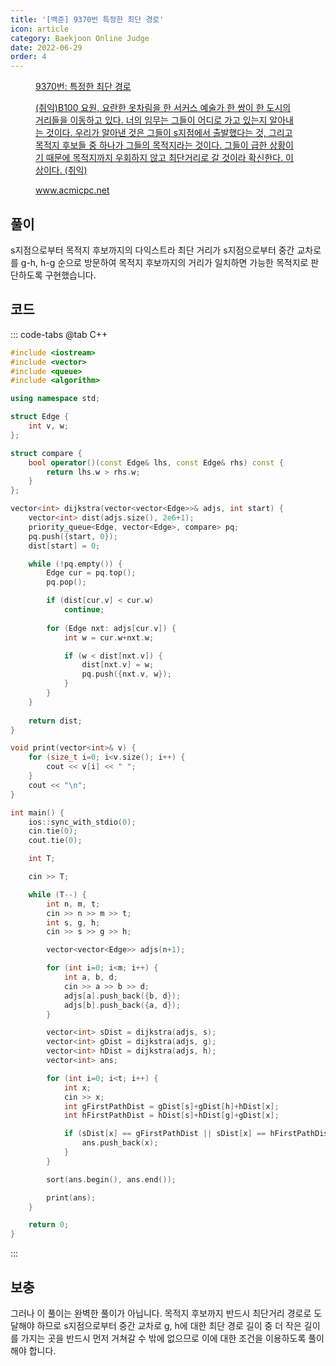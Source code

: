```yaml
---
title: '[백준] 9370번 특정한 최단 경로'
icon: article
category: Baekjoon Online Judge
date: 2022-06-29
order: 4
---
```


<figure class="opengraph"><a href="https://www.acmicpc.net/problem/9370" data-source-url="https://www.acmicpc.net/problem/9370">
<div class="og-image" style="background-image: url('https://drive.google.com/uc?export=view&id=1nCax5mgwtYA82T46I_ntU1afsBBNkrLr');"></div>
<div class="og-text">
<p class="og-title">9370번: 특정한 최단 경로</p>
<p class="og-desc">(취익)B100 요원, 요란한 옷차림을 한 서커스 예술가 한 쌍이 한 도시의 거리들을 이동하고 있다. 너의 임무는 그들이 어디로 가고 있는지 알아내는 것이다. 우리가 알아낸 것은 그들이 s지점에서 출발했다는 것, 그리고 목적지 후보들 중 하나가 그들의 목적지라는 것이다. 그들이 급한 상황이기 때문에 목적지까지 우회하지 않고 최단거리로 갈 것이라 확신한다. 이상이다. (취익)</p>
<p class="og-host">www.acmicpc.net</p></div></a></figure>

## 풀이
s지점으로부터 목적지 후보까지의 다익스트라 최단 거리가 s지점으로부터 중간 교차로를 g-h, h-g 순으로 방문하여 목적지 후보까지의 거리가 일치하면 가능한 목적지로 판단하도록 구현했습니다.

## 코드
::: code-tabs
@tab C++
```cpp
#include <iostream>
#include <vector>
#include <queue>
#include <algorithm>

using namespace std;

struct Edge {
    int v, w;
};

struct compare {
    bool operator()(const Edge& lhs, const Edge& rhs) const {
        return lhs.w > rhs.w;
    }
};

vector<int> dijkstra(vector<vector<Edge>>& adjs, int start) {
    vector<int> dist(adjs.size(), 2e6+1);
    priority_queue<Edge, vector<Edge>, compare> pq;
    pq.push({start, 0});
    dist[start] = 0;

    while (!pq.empty()) {
        Edge cur = pq.top();
        pq.pop();

        if (dist[cur.v] < cur.w)
            continue;
        
        for (Edge nxt: adjs[cur.v]) {
            int w = cur.w+nxt.w;

            if (w < dist[nxt.v]) {
                dist[nxt.v] = w;
                pq.push({nxt.v, w});
            }
        }
    }
    
    return dist;
}

void print(vector<int>& v) {
    for (size_t i=0; i<v.size(); i++) {
        cout << v[i] << " ";
    }
    cout << "\n";
}

int main() {
    ios::sync_with_stdio(0);
    cin.tie(0);
    cout.tie(0);

    int T;

    cin >> T;

    while (T--) {
        int n, m, t;
        cin >> n >> m >> t;
        int s, g, h;
        cin >> s >> g >> h;

        vector<vector<Edge>> adjs(n+1);

        for (int i=0; i<m; i++) {
            int a, b, d;
            cin >> a >> b >> d;
            adjs[a].push_back({b, d});
            adjs[b].push_back({a, d});
        }

        vector<int> sDist = dijkstra(adjs, s);
        vector<int> gDist = dijkstra(adjs, g);
        vector<int> hDist = dijkstra(adjs, h);
        vector<int> ans;

        for (int i=0; i<t; i++) {
            int x;
            cin >> x;
            int gFirstPathDist = gDist[s]+gDist[h]+hDist[x];
            int hFirstPathDist = hDist[s]+hDist[g]+gDist[x];

            if (sDist[x] == gFirstPathDist || sDist[x] == hFirstPathDist) {
                ans.push_back(x);
            }
        }

        sort(ans.begin(), ans.end());

        print(ans);
    }

    return 0;
}
```
:::

## 보충
그러나 이 풀이는 완벽한 풀이가 아닙니다. 목적지 후보까지 반드시 최단거리 경로로 도달해야 하므로 s지점으로부터 중간 교차로 g, h에 대한 최단 경로 길이 중 더 작은 길이를 가지는 곳을 반드시 먼저 거쳐갈 수 밖에 없으므로 이에 대한 조건을 이용하도록 풀이해야 합니다.

